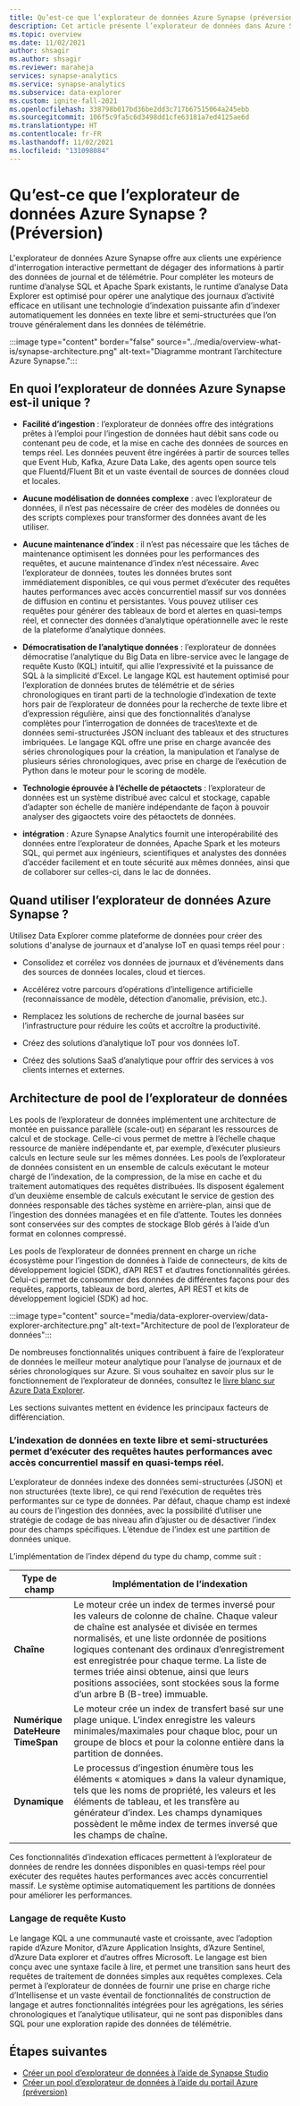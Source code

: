 ```yaml
---
title: Qu’est-ce que l’explorateur de données Azure Synapse (préversion)
description: Cet article présente l’explorateur de données dans Azure Synapse Analytics, ainsi que ses différents scénarios d’utilisation.
ms.topic: overview
ms.date: 11/02/2021
author: shsagir
ms.author: shsagir
ms.reviewer: maraheja
services: synapse-analytics
ms.service: synapse-analytics
ms.subservice: data-explorer
ms.custom: ignite-fall-2021
ms.openlocfilehash: 338798b017bd36be2dd3c717b67515064a245ebb
ms.sourcegitcommit: 106f5c9fa5c6d3498dd1cfe63181a7ed4125ae6d
ms.translationtype: HT
ms.contentlocale: fr-FR
ms.lasthandoff: 11/02/2021
ms.locfileid: "131098084"
---
```

# <a name="what-is-azure-synapse-data-explorer-preview"></a>Qu’est-ce que l’explorateur de données Azure Synapse ? (Préversion)

L'explorateur de données Azure Synapse offre aux clients une expérience d'interrogation interactive permettant de dégager des informations à partir des données de journal et de télémétrie. Pour compléter les moteurs de runtime d’analyse SQL et Apache Spark existants, le runtime d’analyse Data Explorer est optimisé pour opérer une analytique des journaux d’activité efficace en utilisant une technologie d’indexation puissante afin d’indexer automatiquement les données en texte libre et semi-structurées que l’on trouve généralement dans les données de télémétrie.

:::image type="content" border="false" source="../media/overview-what-is/synapse-architecture.png" alt-text="Diagramme montrant l’architecture Azure Synapse.":::

## <a name="what-makes-azure-synapse-data-explorer-unique"></a>En quoi l’explorateur de données Azure Synapse est-il unique ?

* **Facilité d’ingestion** : l’explorateur de données offre des intégrations prêtes à l’emploi pour l’ingestion de données haut débit sans code ou contenant peu de code, et la mise en cache des données de sources en temps réel. Les données peuvent être ingérées à partir de sources telles que Event Hub, Kafka, Azure Data Lake, des agents open source tels que Fluentd/Fluent Bit et un vaste éventail de sources de données cloud et locales.

* **Aucune modélisation de données complexe** : avec l’explorateur de données, il n’est pas nécessaire de créer des modèles de données ou des scripts complexes pour transformer des données avant de les utiliser.
* **Aucune maintenance d’index** : il n’est pas nécessaire que les tâches de maintenance optimisent les données pour les performances des requêtes, et aucune maintenance d’index n’est nécessaire. Avec l’explorateur de données, toutes les données brutes sont immédiatement disponibles, ce qui vous permet d’exécuter des requêtes hautes performances avec accès concurrentiel massif sur vos données de diffusion en continu et persistantes. Vous pouvez utiliser ces requêtes pour générer des tableaux de bord et alertes en quasi-temps réel, et connecter des données d’analytique opérationnelle avec le reste de la plateforme d’analytique données.
* **Démocratisation de l’analytique données** : l’explorateur de données démocratise l’analytique du Big Data en libre-service avec le langage de requête Kusto (KQL) intuitif, qui allie l’expressivité et la puissance de SQL à la simplicité d’Excel. Le langage KQL est hautement optimisé pour l’exploration de données brutes de télémétrie et de séries chronologiques en tirant parti de la technologie d’indexation de texte hors pair de l’explorateur de données pour la recherche de texte libre et d’expression régulière, ainsi que des fonctionnalités d’analyse complètes pour l’interrogation de données de traces\texte et de données semi-structurées JSON incluant des tableaux et des structures imbriquées. Le langage KQL offre une prise en charge avancée des séries chronologiques pour la création, la manipulation et l’analyse de plusieurs séries chronologiques, avec prise en charge de l’exécution de Python dans le moteur pour le scoring de modèle.
* **Technologie éprouvée à l’échelle de pétaoctets** : l’explorateur de données est un système distribué avec calcul et stockage, capable d’adapter son échelle de manière indépendante de façon à pouvoir analyser des gigaoctets voire des pétaoctets de données.
* **intégration** : Azure Synapse Analytics fournit une interopérabilité des données entre l’explorateur de données, Apache Spark et les moteurs SQL, qui permet aux ingénieurs, scientifiques et analystes des données d’accéder facilement et en toute sécurité aux mêmes données, ainsi que de collaborer sur celles-ci, dans le lac de données.

## <a name="when-to-use-azure-synapse-data-explorer"></a>Quand utiliser l’explorateur de données Azure Synapse ?

Utilisez Data Explorer comme plateforme de données pour créer des solutions d'analyse de journaux et d'analyse IoT en quasi temps réel pour :

* Consolidez et corrélez vos données de journaux et d’événements dans des sources de données locales, cloud et tierces.

* Accélérez votre parcours d’opérations d’intelligence artificielle (reconnaissance de modèle, détection d’anomalie, prévision, etc.).
* Remplacez les solutions de recherche de journal basées sur l’infrastructure pour réduire les coûts et accroître la productivité.
* Créez des solutions d’analytique IoT pour vos données IoT.
* Créez des solutions SaaS d’analytique pour offrir des services à vos clients internes et externes.

## <a name="data-explorer-pool-architecture"></a>Architecture de pool de l’explorateur de données

Les pools de l’explorateur de données implémentent une architecture de montée en puissance parallèle (scale-out) en séparant les ressources de calcul et de stockage. Celle-ci vous permet de mettre à l’échelle chaque ressource de manière indépendante et, par exemple, d’exécuter plusieurs calculs en lecture seule sur les mêmes données. Les pools de l’explorateur de données consistent en un ensemble de calculs exécutant le moteur chargé de l’indexation, de la compression, de la mise en cache et du traitement automatiques des requêtes distribuées. Ils disposent également d’un deuxième ensemble de calculs exécutant le service de gestion des données responsable des tâches système en arrière-plan, ainsi que de l’ingestion des données managées et en file d’attente. Toutes les données sont conservées sur des comptes de stockage Blob gérés à l’aide d’un format en colonnes compressé.

Les pools de l’explorateur de données prennent en charge un riche écosystème pour l’ingestion de données à l’aide de connecteurs, de kits de développement logiciel (SDK), d’API REST et d’autres fonctionnalités gérées. Celui-ci permet de consommer des données de différentes façons pour des requêtes, rapports, tableaux de bord, alertes, API REST et kits de développement logiciel (SDK) ad hoc.

:::image type="content" source="media/data-explorer-overview/data-explorer-architecture.png" alt-text="Architecture de pool de l’explorateur de données":::

De nombreuses fonctionnalités uniques contribuent à faire de l’explorateur de données le meilleur moteur analytique pour l’analyse de journaux et de séries chronologiques sur Azure. Si vous souhaitez en savoir plus sur le fonctionnement de l’explorateur de données, consultez le [livre blanc sur Azure Data Explorer](https://azure.microsoft.com/resources/azure-data-explorer/).

Les sections suivantes mettent en évidence les principaux facteurs de différenciation.

### <a name="free-text-and-semi-structured-data-indexing-enables-near-real-time-high-performance-and-high-concurrent-queries"></a>L’indexation de données en texte libre et semi-structurées permet d’exécuter des requêtes hautes performances avec accès concurrentiel massif en quasi-temps réel.

L’explorateur de données indexe des données semi-structurées (JSON) et non structurées (texte libre), ce qui rend l’exécution de requêtes très performantes sur ce type de données. Par défaut, chaque champ est indexé au cours de l’ingestion des données, avec la possibilité d’utiliser une stratégie de codage de bas niveau afin d’ajuster ou de désactiver l’index pour des champs spécifiques. L’étendue de l’index est une partition de données unique.

L’implémentation de l’index dépend du type du champ, comme suit :

| Type de champ | Implémentation de l’indexation |
| -- | -- |
| **Chaîne** | Le moteur crée un index de termes inversé pour les valeurs de colonne de chaîne. Chaque valeur de chaîne est analysée et divisée en termes normalisés, et une liste ordonnée de positions logiques contenant des ordinaux d’enregistrement est enregistrée pour chaque terme. La liste de termes triée ainsi obtenue, ainsi que leurs positions associées, sont stockées sous la forme d’un arbre B (B-tree) immuable. |
| **Numérique**<br />**DateHeure**<br />**TimeSpan** | Le moteur crée un index de transfert basé sur une plage unique. L’index enregistre les valeurs minimales/maximales pour chaque bloc, pour un groupe de blocs et pour la colonne entière dans la partition de données. |
| **Dynamique** | Le processus d’ingestion énumère tous les éléments « atomiques » dans la valeur dynamique, tels que les noms de propriété, les valeurs et les éléments de tableau, et les transfère au générateur d’index. Les champs dynamiques possèdent le même index de termes inversé que les champs de chaîne. |

Ces fonctionnalités d’indexation efficaces permettent à l’explorateur de données de rendre les données disponibles en quasi-temps réel pour exécuter des requêtes hautes performances avec accès concurrentiel massif. Le système optimise automatiquement les partitions de données pour améliorer les performances.

### <a name="kusto-query-language"></a>Langage de requête Kusto

Le langage KQL a une communauté vaste et croissante, avec l’adoption rapide d’Azure Monitor, d’Azure Application Insights, d’Azure Sentinel, d’Azure Data explorer et d’autres offres Microsoft. Le langage est bien conçu avec une syntaxe facile à lire, et permet une transition sans heurt des requêtes de traitement de données simples aux requêtes complexes. Cela permet à l’explorateur de données de fournir une prise en charge riche d’Intellisense et un vaste éventail de fonctionnalités de construction de langage et autres fonctionnalités intégrées pour les agrégations, les séries chronologiques et l’analytique utilisateur, qui ne sont pas disponibles dans SQL pour une exploration rapide des données de télémétrie.

## <a name="next-steps"></a>Étapes suivantes

* [Créer un pool d’explorateur de données à l’aide de Synapse Studio](data-explorer-create-pool-studio.md)
* [Créer un pool d’explorateur de données à l’aide du portail Azure (préversion)](data-explorer-create-pool-portal.md)
